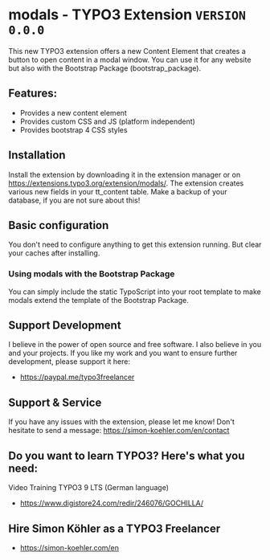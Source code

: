 # modals - TYPO3 Extension `VERSION 0.0.0`

This new TYPO3 extension offers a new Content Element that creates a button to open content in a modal window. You can use it for any website but also with the Bootstrap Package (bootstrap_package).

## Features:

- Provides a new content element
- Provides custom CSS and JS (platform independent)
- Provides bootstrap 4 CSS styles

## Installation

Install the extension by downloading it in the extension manager or on https://extensions.typo3.org/extension/modals/.
The extension creates various new fields in your tt_content table. Make a backup of your database, if you are not sure about this!

## Basic configuration

You don't need to configure anything to get this extension running.
But clear your caches after installing.

### Using modals with the Bootstrap Package

You can simply include the static TypoScript into your root template to make modals extend the template of the Bootstrap Package.

## Support Development

I believe in the power of open source and free software. I also believe in you and your projects.
If you like my work and you want to ensure further development, please support it here:

- https://paypal.me/typo3freelancer

## Support & Service

If you have any issues with the extension, please let me know!
Don't hesitate to send a message: https://simon-koehler.com/en/contact

## Do you want to learn TYPO3? Here's what you need:
Video Training TYPO3 9 LTS (German language)

- https://www.digistore24.com/redir/246076/GOCHILLA/

## Hire Simon Köhler as a TYPO3 Freelancer

- https://simon-koehler.com/en
